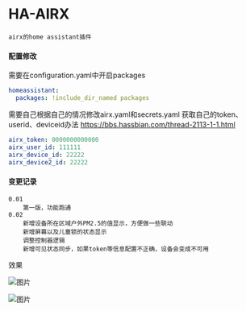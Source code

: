# HA-AIRX
`airx的home assistant插件`

#### 配置修改

需要在configuration.yaml中开启packages
```yaml
homeassistant:
  packages: !include_dir_named packages
```




需要自己根据自己的情况修改airx.yaml和secrets.yaml
获取自己的token、userid、deviceid办法
https://bbs.hassbian.com/thread-2113-1-1.html

```yaml
airx_token: 0000000000000
airx_user_id: 111111
airx_device_id: 22222
airx_device2_id: 22222
```
#### 变更记录
```
0.01
	第一版，功能跑通
0.02
	新增设备所在区域户外PM2.5的值显示，方便做一些联动
	新增屏幕以及儿童锁的状态显示
	调整控制器逻辑
	新增可见状态同步，如果token等信息配置不正确，设备会变成不可用
```


效果

![图片](https://wx1.sinaimg.cn/large/56e89fd7ly1foydn9uyysj20en0ehjs5.jpg)

![图片](https://wx3.sinaimg.cn/large/56e89fd7ly1foydnyozc8j20b90awmxk.jpg)
